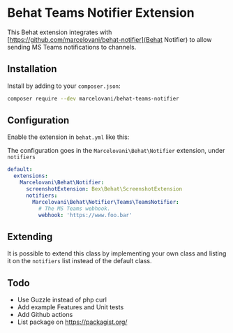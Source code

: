 Behat Teams Notifier Extension
=========================
This Behat extension integrates with [https://github.com/marcelovani/behat-notifier](Behat Notifier)
to allow sending MS Teams notifications to channels.

Installation
------------

Install by adding to your `composer.json`:

```bash
composer require --dev marcelovani/behat-teams-notifier
```

Configuration
-------------

Enable the extension in `behat.yml` like this:

The configuration goes in the `Marcelovani\Behat\Notifier` extension, under `notifiers`

```yml
default:
  extensions:
    Marcelovani\Behat\Notifier:
      screenshotExtension: Bex\Behat\ScreenshotExtension
      notifiers:
        Marcelovani\Behat\Notifier\Teams\TeamsNotifier:
          # The MS Teams webhook.
          webhook: 'https://www.foo.bar'
```

Extending
-------------

It is possible to extend this class by implementing your own class and listing it
on the `notifiers` list instead of the default class.

Todo
-------------
- Use Guzzle instead of php curl
- Add example Features and Unit tests
- Add Github actions
- List package on https://packagist.org/
